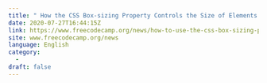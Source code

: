 ```yaml
---
title: " How the CSS Box-sizing Property Controls the Size of Elements "
date: 2020-07-27T16:44:15Z
link: https://www.freecodecamp.org/news/how-to-use-the-css-box-sizing-property/?utm_medium=RSS&utm_source=news.12bit.vn
site: www.freecodecamp.org/news
language: English
category:
  -   
draft: false
---
```

